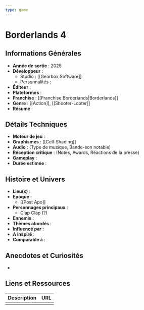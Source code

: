 ```yaml
---
type: game
---
```


# Borderlands 4

## Informations Générales

- **Année de sortie** : 2025
- **Développeur** : 
	- Studio : [[Gearbox Software]]
	- Personnalités : 
- **Éditeur** : 
- **Plateformes** : 
- **Franchise** : [[Franchise Borderlands|Borderlands]]
- **Genre** : [[Action]], [[Shooter-Looter]]
- **Résumé** : 

## Détails Techniques
- **Moteur de jeu** : 
- **Graphismes** : [[Cell-Shading]]
- **Audio** : (Type de musique, Bande-son notable)
- **Réception critique** : (Notes, Awards, Réactions de la presse)
- **Gameplay** :
- **Durée estimée** : 

## Histoire et Univers
- **Lieu(x)** : 
- **Epoque** : 
	- [[Post Apo]]
- **Personnages principaux** : 
	- Clap Clap (?)
- **Ennemis** :
- **Thèmes abordés** : 
- **Influencé par** :
- **A inspiré** : 
- **Comparable à** :
## Anecdotes et Curiosités
- 
## Liens et Ressources

| Description | URL |
| ----------- | --- |
|             |     |
